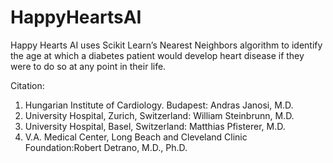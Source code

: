 # HappyHeartsAI
Happy Hearts AI uses Scikit Learn’s Nearest Neighbors algorithm to identify the age at which a diabetes patient would develop heart disease if they were to do so at any point in their life.

Citation:
1. Hungarian Institute of Cardiology. Budapest: Andras Janosi, M.D. 
2. University Hospital, Zurich, Switzerland: William Steinbrunn, M.D. 
3. University Hospital, Basel, Switzerland: Matthias Pfisterer, M.D. 
4. V.A. Medical Center, Long Beach and Cleveland Clinic Foundation:Robert Detrano, M.D., Ph.D.
